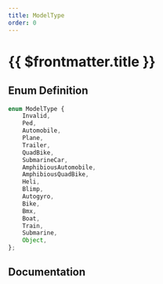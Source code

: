 ```yaml
---
title: ModelType
order: 0
---
```


# {{ $frontmatter.title }}

<!--@include: ./modelType_partial_header.md-->

## Enum Definition

```ts
enum ModelType {
    Invalid,
    Ped,
    Automobile,
    Plane,
    Trailer,
    QuadBike,
    SubmarineCar,
    AmphibiousAutomobile,
    AmphibiousQuadBike,
    Heli,
    Blimp,
    Autogyro,
    Bike,
    Bmx,
    Boat,
    Train,
    Submarine,
    Object,
};
```

## Documentation

<!--@include: ./modelType_partial_footer.md-->
